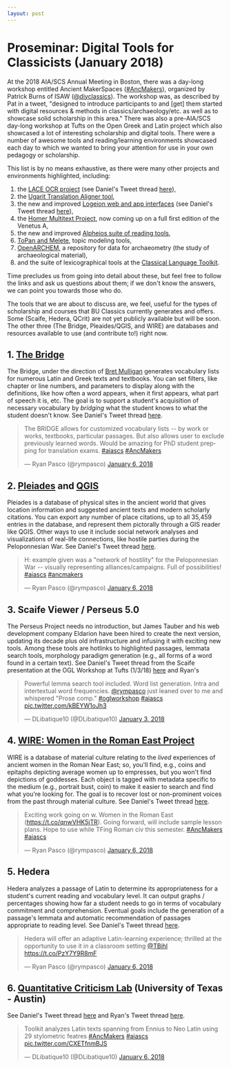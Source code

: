 ```yaml
---
layout: post
---
```


# Proseminar: Digital Tools for Classicists (January 2018)

At the 2018 AIA/SCS Annual Meeting in Boston, there was a day-long workshop entitled Ancient MakerSpaces ([#AncMakers](https://twitter.com/search?q=%23AncMakers&src=typd "#AncMakers")), organized by Patrick Burns of ISAW ([@diyclassics](https://twitter.com/diyclassics "diyclassics")). The workshop was, as described by Pat in a tweet, "designed to introduce participants to and [get] them started with digital resources & methods in classics/archaeology/etc. as well as to showcase solid scholarship in this area." There was also a pre-AIA/SCS day-long workshop at Tufts on the Open Greek and Latin project which also showcased a lot of interesting scholarship and digital tools. There were a number of awesome tools and reading/learning environments showcased each day to which we wanted to bring your attention for use in your own pedagogy or scholarship. 

This list is by no means exhaustive, as there were many other projects and environments highlighted, including:
1. the [LACE OCR project](http://heml.mta.ca/lace) (see Daniel's Tweet thread [here](https://twitter.com/DLibatique10/status/948587778190782464)),  
2. the [Ugarit Translation Aligner tool](http://ugarit.ialigner.com),  
3. the new and improved [Logeion web and app interfaces](http://logeion.uchicago.edu) (see Daniel's Tweet thread [here](https://twitter.com/DLibatique10/status/949679623176183808)),  
4. the [Homer Multitext Project](http://www.homermultitext.org), now coming up on a full first edition of the Venetus A,  
5. the new and improved [Alpheios suite of reading tools](http://alpheios.net),  
6. [ToPan and Melete](https://thomask81.github.io/ToPan/), topic modeling tools,  
7. [OpenARCHEM](http://openarchem.org), a repository for data for archaeometry (the study of archaeological material),  
8. and the suite of lexicographical tools at the [Classical Language Toolkit](cltk.org).    

Time precludes us from going into detail about these, but feel free to follow the links and ask us questions about them; if we don't know the answers, we can point you towards those who do.

The tools that we are about to discuss are, we feel, useful for the types of scholarship and courses that BU Classics currently generates and offers. Some (Scaife, Hedera, QCrit) are not yet publicly available but will be soon. The other three (The Bridge, Pleaides/QGIS, and WIRE) are databases and resources available to use (and contribute to!) right now.

## 1. [The Bridge](http://bridge.haverford.edu "The Bridge")  
The Bridge, under the direction of [Bret Mulligan](https://twitter.com/bretmulligan) generates vocabulary lists for numerous Latin and Greek texts and textbooks. You can set filters, like chapter or line numbers, and parameters to display along with the definitions, like how often a word appears, when it first appears, what part of speech it is, etc. The goal is to support a student's acquisition of necessary vocabulary by *bridging* what the student knows to what the student doesn't know. See Daniel's Tweet thread [here](https://twitter.com/DLibatique10/status/949690939785797638).  
<blockquote class="twitter-tweet" data-lang="en"><p lang="en" dir="ltr">The BRIDGE allows for customized vocabulary lists -- by work or works, textbooks, particular passages. But also allows user to exclude previously learned words. Would be amazing for PhD student prepping for translation exams. <a href="https://twitter.com/hashtag/aiascs?src=hash&amp;ref_src=twsrc%5Etfw">#aiascs</a> <a href="https://twitter.com/hashtag/AncMakers?src=hash&amp;ref_src=twsrc%5Etfw">#AncMakers</a></p>&mdash; Ryan Pasco (@rympasco) <a href="https://twitter.com/rympasco/status/949690123469361153?ref_src=twsrc%5Etfw">January 6, 2018</a></blockquote> <script async src="https://platform.twitter.com/widgets.js" charset="utf-8"></script>

## 2. [Pleiades](https://pleiades.stoa.org "Pleiades") and [QGIS](https://www.qgis.org/en/site/ "QGIS")  
Pleiades is a database of physical sites in the ancient world that gives location information and suggested ancient texts and modern scholarly citations. You can export any number of place citations, up to all 35,459 entries in the database, and represent them pictorally through a GIS reader like QGIS. Other ways to use it include social network analyses and visualizations of real-life connections, like hostile parties during the Peloponnesian War. See Daniel's Tweet thread [here](https://twitter.com/DLibatique10/status/949681490777997312).  
<blockquote class="twitter-tweet" data-lang="en"><p lang="en" dir="ltr">H: example given was a &quot;network of hostility&quot; for the Peloponnesian War -- visually representing alliances/campaigns. Full of possibilities! <a href="https://twitter.com/hashtag/aiascs?src=hash&amp;ref_src=twsrc%5Etfw">#aiascs</a> <a href="https://twitter.com/hashtag/ancmakers?src=hash&amp;ref_src=twsrc%5Etfw">#ancmakers</a></p>&mdash; Ryan Pasco (@rympasco) <a href="https://twitter.com/rympasco/status/949683293573742593?ref_src=twsrc%5Etfw">January 6, 2018</a></blockquote> <script async src="https://platform.twitter.com/widgets.js" charset="utf-8"></script>

## 3. Scaife Viewer / Perseus 5.0
The Perseus Project needs no introduction, but James Tauber and his web development company Eldarion have been hired to create the next version, updating its decade plus old infrastructure and infusing it with exciting new tools. Among these tools are hotlinks to highlighted passages, lemmata search tools, morphology paradigm generation (e.g., all forms of a word found in a certain text). See Daniel's Tweet thread from the Scaife presentation at the OGL Workshop at Tufts (1/3/18) [here](https://twitter.com/DLibatique10/status/948600513611878402) and Ryan's 
<blockquote class="twitter-tweet" data-conversation="none" data-lang="en"><p lang="en" dir="ltr">Powerful lemma search tool included. Word list generation. Intra and intertextual word frequencies. <a href="https://twitter.com/rympasco?ref_src=twsrc%5Etfw">@rympasco</a> just leaned over to me and whispered &quot;Prose comp.&quot; <a href="https://twitter.com/hashtag/oglworkshop?src=hash&amp;ref_src=twsrc%5Etfw">#oglworkshop</a> <a href="https://twitter.com/hashtag/aiascs?src=hash&amp;ref_src=twsrc%5Etfw">#aiascs</a> <a href="https://t.co/kBEYW1oJh3">pic.twitter.com/kBEYW1oJh3</a></p>&mdash; DLibatique10 (@DLibatique10) <a href="https://twitter.com/DLibatique10/status/948604876564594690?ref_src=twsrc%5Etfw">January 3, 2018</a></blockquote> <script async src="https://platform.twitter.com/widgets.js" charset="utf-8"></script> 

## 4. [WIRE: Women in the Roman East Project](http://wireproject.org "WIRE")
WIRE is a database of material culture relating to the *lived* experiences of ancient women in the Roman Near East; so, you'll find, e.g., coins and epitaphs depicting average women up to empresses, but you won't find depictions of goddesses. Each object is tagged with metadata specific to the medium (e.g., portrait bust, coin) to make it easier to search and find what you're looking for. The goal is to recover lost or non-prominent voices from the past through material culture. See Daniel's Tweet thread [here](https://twitter.com/DLibatique10/status/949687661865984000).  
<blockquote class="twitter-tweet" data-lang="en"><p lang="en" dir="ltr">Exciting work going on w. Women in the Roman East (<a href="https://t.co/qnwVHK5jTR">https://t.co/qnwVHK5jTR</a>). Going forward, will include sample lesson plans. Hope to use while TFing Roman civ this semester. <a href="https://twitter.com/hashtag/AncMakers?src=hash&amp;ref_src=twsrc%5Etfw">#AncMakers</a> <a href="https://twitter.com/hashtag/aiascs?src=hash&amp;ref_src=twsrc%5Etfw">#aiascs</a></p>&mdash; Ryan Pasco (@rympasco) <a href="https://twitter.com/rympasco/status/949688680465170434?ref_src=twsrc%5Etfw">January 6, 2018</a></blockquote> <script async src="https://platform.twitter.com/widgets.js" charset="utf-8"></script> 

## 5. Hedera
Hedera analyzes a passage of Latin to determine its appropriateness for a student's current reading and vocabulary level. It can output graphs / percentages showing how far a student needs to go in terms of vocabulary commitment and comprehension. Eventual goals include the generation of a passage's lemmata and automatic recommendation of passages appropriate to reading level. See Daniel's Tweet thread [here](https://twitter.com/DLibatique10/status/949683812220448768).  
<blockquote class="twitter-tweet" data-lang="en"><p lang="en" dir="ltr">Hedera will offer an adaptive Latin-learning experience; thrilled at the opportunity to use it in a classroom setting <a href="https://twitter.com/TBihl?ref_src=twsrc%5Etfw">@TBihl</a> <a href="https://t.co/PzY7Y9R8mF">https://t.co/PzY7Y9R8mF</a></p>&mdash; Ryan Pasco (@rympasco) <a href="https://twitter.com/rympasco/status/949685082494787591?ref_src=twsrc%5Etfw">January 6, 2018</a></blockquote> <script async src="https://platform.twitter.com/widgets.js" charset="utf-8"></script> 

## 6. [Quantitative Criticism Lab](https://www.qcrit.org/home "Quantitative Criticism Lab") (University of Texas - Austin)  
See Daniel's Tweet thread [here](https://twitter.com/DLibatique10/status/949722587499769858) and Ryan's Tweet thread [here](https://twitter.com/rympasco/status/949722682316136448).  
<blockquote class="twitter-tweet" data-conversation="none" data-lang="en"><p lang="en" dir="ltr">Toolkit analyzes Latin texts spanning from Ennius to Neo Latin using 29 stylometric featres <a href="https://twitter.com/hashtag/AncMakers?src=hash&amp;ref_src=twsrc%5Etfw">#AncMakers</a> <a href="https://twitter.com/hashtag/aiascs?src=hash&amp;ref_src=twsrc%5Etfw">#aiascs</a> <a href="https://t.co/CXETfnmBJS">pic.twitter.com/CXETfnmBJS</a></p>&mdash; DLibatique10 (@DLibatique10) <a href="https://twitter.com/DLibatique10/status/949723072986320897?ref_src=twsrc%5Etfw">January 6, 2018</a></blockquote> <script async src="https://platform.twitter.com/widgets.js" charset="utf-8"></script> 
